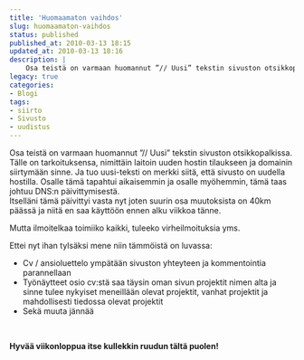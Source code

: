 ```yaml
---
title: 'Huomaamaton vaihdos'
slug: huomaamaton-vaihdos
status: published
published_at: 2010-03-13 18:15
updated_at: 2010-03-13 18:16
description: |
    Osa teistä on varmaan huomannut ”// Uusi” tekstin sivuston otsikkopalkissa. Tälle on tarkoituksensa, nimittäin laitoin uuden hostin tilaukseen ja domainin siirtymään sinne. Ja tuo uusi-teksti on merkki siitä, että sivusto on uudella hostilla. Osalle tämä tapahtui aikaisemmin ja osalle myöhemmin, tämä taas johtuu DNS:n päivittymisestä. Itselläni tämä päivittyi vasta nyt joten suurin osa muutoksista on… Jatka lukemista Huomaamaton vaihdos
legacy: true
categories:
- Blogi
tags:
- siirto
- Sivusto
- uudistus
---
```


<p>Osa teistä on varmaan huomannut &#8221;// Uusi&#8221; tekstin sivuston otsikkopalkissa. Tälle on tarkoituksensa, nimittäin laitoin uuden hostin tilaukseen ja domainin siirtymään sinne. Ja tuo uusi-teksti on merkki siitä, että sivusto on uudella hostilla. Osalle tämä tapahtui aikaisemmin ja osalle myöhemmin, tämä taas johtuu DNS:n päivittymisestä.<br />
 Itselläni tämä päivittyi vasta nyt joten suurin osa muutoksista on 40km päässä ja niitä en saa käyttöön ennen alku viikkoa tänne.</p>
<p>Mutta ilmoitelkaa toimiiko kaikki, tuleeko virheilmoituksia yms.</p>
<p>Ettei nyt ihan tylsäksi mene niin tämmöistä on luvassa:</p>
<ul>
<li>Cv / ansioluettelo ympätään sivuston yhteyteen ja kommentointia parannellaan</li>
<li>Työnäytteet osio cv:stä saa täysin oman sivun projektit nimen alta ja sinne tulee nykyiset meneillään olevat projektit, vanhat projektit ja mahdollisesti tiedossa olevat projektit</li>
<li>Sekä muuta jännää</li>
</ul>
<p><br class="spacer_" /></p>
<p><strong>Hyvää viikonloppua itse kullekkin ruudun tältä puolen!</strong></p>